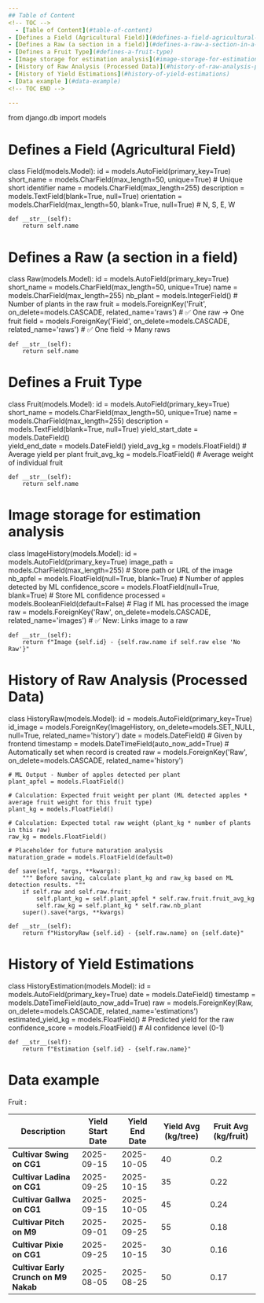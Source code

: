 ```yaml
---
## Table of Content
<!-- TOC -->
  - [Table of Content](#table-of-content)
- [Defines a Field (Agricultural Field)](#defines-a-field-agricultural-field)
- [Defines a Raw (a section in a field)](#defines-a-raw-a-section-in-a-field)
- [Defines a Fruit Type](#defines-a-fruit-type)
- [Image storage for estimation analysis](#image-storage-for-estimation-analysis)
- [History of Raw Analysis (Processed Data)](#history-of-raw-analysis-processed-data)
- [History of Yield Estimations](#history-of-yield-estimations)
- [Data example ](#data-example)
<!-- TOC END -->

---
```


from django.db import models

# Defines a Field (Agricultural Field)
class Field(models.Model):
    id = models.AutoField(primary_key=True)
    short_name = models.CharField(max_length=50, unique=True)  # Unique short identifier
    name = models.CharField(max_length=255)
    description = models.TextField(blank=True, null=True)
    orientation = models.CharField(max_length=50, blank=True, null=True)  # N, S, E, W

    def __str__(self):
        return self.name

# Defines a Raw (a section in a field)
class Raw(models.Model):
    id = models.AutoField(primary_key=True)
    short_name = models.CharField(max_length=50, unique=True)
    name = models.CharField(max_length=255)
    nb_plant = models.IntegerField()  # Number of plants in the raw
    fruit = models.ForeignKey('Fruit', on_delete=models.CASCADE, related_name='raws')  # ✅ One raw → One fruit
    field = models.ForeignKey('Field', on_delete=models.CASCADE, related_name='raws')  # ✅ One field → Many raws



    def __str__(self):
        return self.name

# Defines a Fruit Type
class Fruit(models.Model):
    id = models.AutoField(primary_key=True)
    short_name = models.CharField(max_length=50, unique=True)
    name = models.CharField(max_length=255)
    description = models.TextField(blank=True, null=True)
    yield_start_date = models.DateField()  
    yield_end_date = models.DateField()
    yield_avg_kg = models.FloatField()  # Average yield per plant
    fruit_avg_kg = models.FloatField()  # Average weight of individual fruit

    def __str__(self):
        return self.name


# Image storage for estimation analysis
class ImageHistory(models.Model):
    id = models.AutoField(primary_key=True)
    image_path = models.CharField(max_length=255)  # Store path or URL of the image
    nb_apfel = models.FloatField(null=True, blank=True)  # Number of apples detected by ML
    confidence_score = models.FloatField(null=True, blank=True)  # Store ML confidence
    processed = models.BooleanField(default=False)  # Flag if ML has processed the image
    raw = models.ForeignKey('Raw', on_delete=models.CASCADE, related_name='images')  # ✅ New: Links image to a raw

    def __str__(self):
        return f"Image {self.id} - {self.raw.name if self.raw else 'No Raw'}"

 



# History of Raw Analysis (Processed Data)
class HistoryRaw(models.Model):
    id = models.AutoField(primary_key=True)
    id_image = models.ForeignKey(ImageHistory, on_delete=models.SET_NULL, null=True, related_name='history') 
    date = models.DateField()  # Given by frontend
    timestamp = models.DateTimeField(auto_now_add=True)  # Automatically set when record is created
    raw = models.ForeignKey('Raw', on_delete=models.CASCADE, related_name='history')

    # ML Output - Number of apples detected per plant
    plant_apfel = models.FloatField()

    # Calculation: Expected fruit weight per plant (ML detected apples * average fruit weight for this fruit type)
    plant_kg = models.FloatField()

    # Calculation: Expected total raw weight (plant_kg * number of plants in this raw)
    raw_kg = models.FloatField()

    # Placeholder for future maturation analysis
    maturation_grade = models.FloatField(default=0)

    def save(self, *args, **kwargs):
        """ Before saving, calculate plant_kg and raw_kg based on ML detection results. """
        if self.raw and self.raw.fruit:
            self.plant_kg = self.plant_apfel * self.raw.fruit.fruit_avg_kg
            self.raw_kg = self.plant_kg * self.raw.nb_plant
        super().save(*args, **kwargs)

    def __str__(self):
        return f"HistoryRaw {self.id} - {self.raw.name} on {self.date}"


# History of Yield Estimations
class HistoryEstimation(models.Model):
    id = models.AutoField(primary_key=True)
    date = models.DateField()
    timestamp = models.DateTimeField(auto_now_add=True)
    raw = models.ForeignKey(Raw, on_delete=models.CASCADE, related_name='estimations')
    estimated_yield_kg = models.FloatField()  # Predicted yield for the raw
    confidence_score = models.FloatField()  # AI confidence level (0-1)

    def __str__(self):
        return f"Estimation {self.id} - {self.raw.name}"


# Data example 
Fruit :

| Description                      | Yield Start Date | Yield End Date | Yield Avg (kg/tree) | Fruit Avg (kg/fruit) |
|----------------------------------|-----------------|---------------|----------------------|----------------------|
| **Cultivar Swing on CG1**        | 2025-09-15  | 2025-10-05 | 40               | 0.2            |
| **Cultivar Ladina on CG1**       | 2025-09-25 | 2025-10-15   | 35               | 0.22            |
| **Cultivar Gallwa on CG1**       | 2025-09-15  | 2025-10-05 | 45               | 0.24            |
| **Cultivar Pitch on M9**         | 2025-09-01 |  2025-09-25| 55               | 0.18            |
| **Cultivar Pixie on CG1**        | 2025-09-25 | 2025-10-15    | 30               | 0.16            |
| **Cultivar Early Crunch on M9 Nakab** | 2025-08-05   | 2025-08-25    | 50               | 0.17            |
